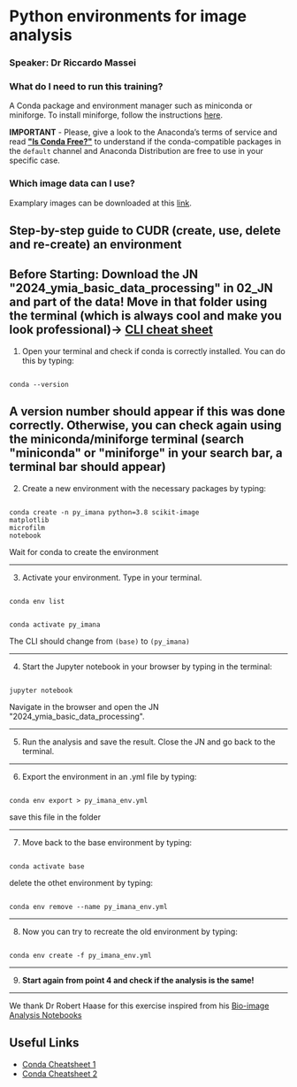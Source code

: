 # Python environments for image analysis
### Speaker: Dr Riccardo Massei

### What do I need to run this training?

A Conda package and environment manager such as miniconda or miniforge.
To install miniforge, follow the instructions [here](https://github.com/conda-forge/miniforge).

**IMPORTANT** - Please, give a look to the Anaconda’s terms of service and read [**"Is Conda Free?"**](https://www.anaconda.com/blog/is-conda-free) to understand if the conda-compatible packages in the <code>default</code> channel and Anaconda Distribution are free to use in your specific case.


### Which image data can I use?
Examplary images can be downloaded at this [link](https://hub.knime.com/knime/spaces/Life%20Sciences/Image_Processing/KNIME%20Executors%20on%20HPC/cell%20segmentation%20usecase/hcs-data~RRjAB-IH5X_gCloD/).


## Step-by-step guide to CUDR (create, use, delete and re-create) an environment

**Before Starting**: Download the JN "2024_ymia_basic_data_processing" in 02_JN and part of the data!
Move in that folder using the terminal (which is always cool and make you look professional)-> [CLI cheat sheet](https://www.git-tower.com/blog/command-line-cheat-sheet/)
---
1) Open your terminal and check if conda is correctly installed. You can do this by typing:

<code>
conda --version
</code>

A version number should appear if this was done correctly. Otherwise, you can check again 
using the miniconda/miniforge terminal (search "miniconda" or "miniforge" in your search bar, a terminal bar should appear)
 ---
2) Create a new environment with the necessary packages by typing:

<code>
conda create -n py_imana python=3.8 scikit-image
matplotlib
microfilm
notebook
</code>

Wait for conda to create the environment

---
3) Activate your environment. Type in your terminal.

<code>
conda env list

conda activate py_imana
</code>

The CLI should change from  <code>(base)</code> to <code>(py_imana)</code>

---
4) Start the Jupyter notebook in your browser by typing in the terminal:

<code>
jupyter notebook
</code>

Navigate in the browser and open the JN "2024_ymia_basic_data_processing".

---
5) Run the analysis and save the result. Close the JN and go back to the terminal.

---
6) Export the environment in an .yml file by typing:

<code>
conda env export > py_imana_env.yml
</code>

save this file in the folder

---
7) Move back to the base environment by typing:

<code>
conda activate base
</code>

delete the othet environment by typing:

<code>
conda env remove --name py_imana_env.yml
</code>

---
8) Now you can try to recreate the old environment by typing:

<code>
conda env create -f py_imana_env.yml
</code>

---
9) **Start again from point 4 and check if the analysis is the same!**

---
We thank Dr Robert Haase for this exercise inspired from his [Bio-image Analysis Notebooks](https://haesleinhuepf.github.io/BioImageAnalysisNotebooks/intro.html)

## Useful Links
- [Conda Cheatsheet 1](https://docs.conda.io/projects/conda/en/4.6.0/_downloads/52a95608c49671267e40c689e0bc00ca/conda-cheatsheet.pdf)
- [Conda Cheatsheet 2](https://docs.conda.io/projects/conda/en/latest/user-guide/cheatsheet.html)